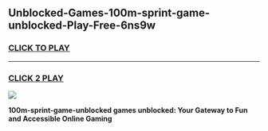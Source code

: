 
## Unblocked-Games-100m-sprint-game-unblocked-Play-Free-6ns9w
<h3>
<a href="https://premium76.site?title=100m-sprint-game-unblocked&ref=15A">CLICK TO PLAY</a></h3>
<hr>

<h3>
<a href="https://premium76.site?title=100m-sprint-game-unblocked&ref=15A">CLICK 2 PLAY</a>
  
</h3>

<a href="https://premium76.site?title=100m-sprint-game-unblocked&ref=15A"><img src="https://clearcache.store/games.png"></a>


**100m-sprint-game-unblocked games unblocked: Your Gateway to Fun and Accessible Online Gaming**
